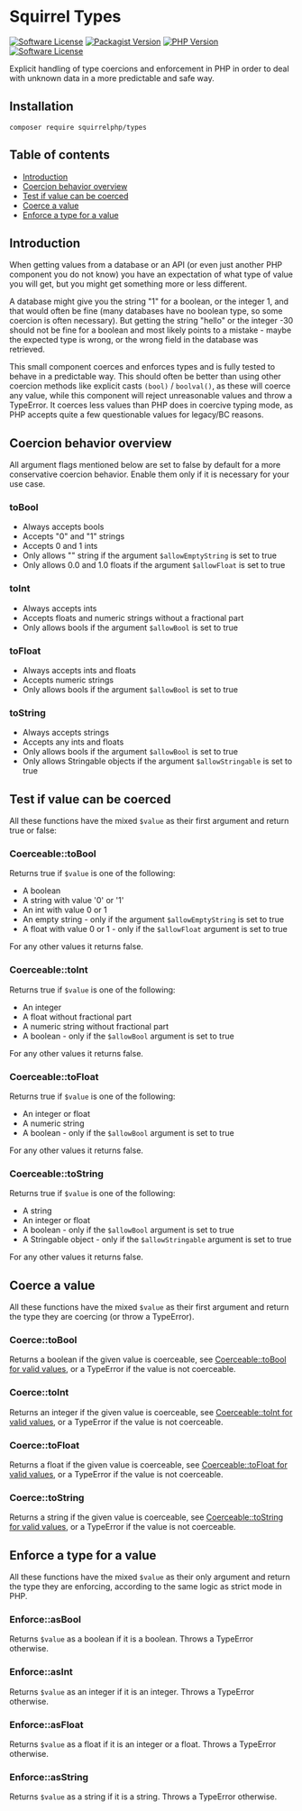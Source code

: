 Squirrel Types
=====================

[![Software License](https://img.shields.io/badge/coverage-100%25-brightgreen)](LICENSE) [![Packagist Version](https://img.shields.io/packagist/v/squirrelphp/types.svg?style=flat-round)](https://packagist.org/packages/squirrelphp/types) [![PHP Version](https://img.shields.io/packagist/php-v/squirrelphp/types.svg)](https://packagist.org/packages/squirrelphp/types) [![Software License](https://img.shields.io/badge/license-MIT-success.svg?style=flat-round)](LICENSE)

Explicit handling of type coercions and enforcement in PHP in order to deal with unknown data in a more predictable and safe way.

Installation
------------

    composer require squirrelphp/types

Table of contents
-----------------

- [Introduction](#introduction)
- [Coercion behavior overview](#coercion-behavior-overview)
- [Test if value can be coerced](#test-if-value-can-be-coerced)
- [Coerce a value](#coerce-a-value)
- [Enforce a type for a value](#enforce-a-type-for-a-value)

Introduction
------------

When getting values from a database or an API (or even just another PHP component you do not know) you have an expectation of what type of value you will get, but you might get something more or less different.

A database might give you the string "1" for a boolean, or the integer 1, and that would often be fine (many databases have no boolean type, so some coercion is often necessary). But getting the string "hello" or the integer -30 should not be fine for a boolean and most likely points to a mistake - maybe the expected type is wrong, or the wrong field in the database was retrieved.

This small component coerces and enforces types and is fully tested to behave in a predictable way. This should often be better than using other coercion methods like explicit casts `(bool)` / `boolval()`, as these will coerce any value, while this component will reject unreasonable values and throw a TypeError. It coerces less values than PHP does in coercive typing mode, as PHP accepts quite a few questionable values for legacy/BC reasons.

Coercion behavior overview
--------------------------

All argument flags mentioned below are set to false by default for a more conservative coercion behavior. Enable them only if it is necessary for your use case.

### toBool

- Always accepts bools
- Accepts "0" and "1" strings
- Accepts 0 and 1 ints
- Only allows "" string if the argument `$allowEmptyString` is set to true
- Only allows 0.0 and 1.0 floats if the argument `$allowFloat` is set to true

### toInt

- Always accepts ints
- Accepts floats and numeric strings without a fractional part
- Only allows bools if the argument `$allowBool` is set to true

### toFloat

- Always accepts ints and floats
- Accepts numeric strings
- Only allows bools if the argument `$allowBool` is set to true

### toString

- Always accepts strings
- Accepts any ints and floats
- Only allows bools if the argument `$allowBool` is set to true
- Only allows Stringable objects if the argument `$allowStringable` is set to true

Test if value can be coerced
----------------------------

All these functions have the mixed `$value` as their first argument and return true or false:

### Coerceable::toBool

Returns true if `$value` is one of the following:

- A boolean
- A string with value '0' or '1'
- An int with value 0 or 1
- An empty string - only if the argument `$allowEmptyString` is set to true
- A float with value 0 or 1 - only if the `$allowFloat` argument is set to true

For any other values it returns false.

### Coerceable::toInt

Returns true if `$value` is one of the following:

- An integer
- A float without fractional part
- A numeric string without fractional part
- A boolean - only if the `$allowBool` argument is set to true

For any other values it returns false.

### Coerceable::toFloat

Returns true if `$value` is one of the following:

- An integer or float
- A numeric string
- A boolean - only if the `$allowBool` argument is set to true

For any other values it returns false.

### Coerceable::toString

Returns true if `$value` is one of the following:

- A string
- An integer or float
- A boolean - only if the `$allowBool` argument is set to true
- A Stringable object - only if the `$allowStringable` argument is set to true

For any other values it returns false.

Coerce a value
--------------

All these functions have the mixed `$value` as their first argument and return the type they are coercing (or throw a TypeError).

### Coerce::toBool

Returns a boolean if the given value is coerceable, see [Coerceable::toBool for valid values](#coerceabletobool), or a TypeError if the value is not coerceable.

### Coerce::toInt

Returns an integer if the given value is coerceable, see [Coerceable::toInt for valid values](#coerceabletoint), or a TypeError if the value is not coerceable.

### Coerce::toFloat

Returns a float if the given value is coerceable, see [Coerceable::toFloat for valid values](#coerceabletofloat), or a TypeError if the value is not coerceable.

### Coerce::toString

Returns a string if the given value is coerceable, see [Coerceable::toString for valid values](#coerceabletoint), or a TypeError if the value is not coerceable.

Enforce a type for a value
--------------------------

All these functions have the mixed `$value` as their only argument and return the type they are enforcing, according to the same logic as strict mode in PHP.

### Enforce::asBool

Returns `$value` as a boolean if it is a boolean. Throws a TypeError otherwise.

### Enforce::asInt

Returns `$value` as an integer if it is an integer. Throws a TypeError otherwise.

### Enforce::asFloat

Returns `$value` as a float if it is an integer or a float. Throws a TypeError otherwise.

### Enforce::asString

Returns `$value` as a string if it is a string. Throws a TypeError otherwise.